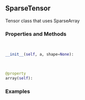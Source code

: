 ## <a id="McUtils.McUtils.Zachary.LazyTensors.SparseTensor">SparseTensor</a>
Tensor class that uses SparseArray

### Properties and Methods
<a id="McUtils.McUtils.Zachary.LazyTensors.SparseTensor.__init__" class="docs-object-method">&nbsp;</a>
```python
__init__(self, a, shape=None): 
```

<a id="McUtils.McUtils.Zachary.LazyTensors.SparseTensor.array" class="docs-object-method">&nbsp;</a>
```python
@property
array(self): 
```

### Examples


